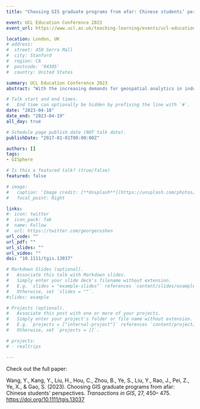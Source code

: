 ```yaml
---
title: "Choosing GIS graduate programs from afar: Chinese students’ perspectives"

event: UCL Education Conference 2023
event_url: https://www.ucl.ac.uk/teaching-learning/events/ucl-education-conference

location: London, UK
# address:
#  street: 450 Serra Mall
#  city: Stanford
#  region: CA
#  postcode: '94305'
#  country: United States

summary: UCL Education Conference 2023
abstract: "With the increasing demands for geospatial analytics in industry and academia, the need for Geographic Information Systems/Science (GIS) education is on the rise. A growing number of departments in geography have launched or expanded their GIS graduate programs. At least nine GIS-related graduate programmes have been launched in three UCL institutions, i.e., CASA, CEGE and Geography, with different emphases. However, the factors influencing students choosing GIS programs have not been examined yet. In this study, we looked at Chinese students applying for overseas GIS programs and examined factors influencing their decision-making. We distributed the survey in GISphere, one of the largest GIS international student communities, and 84 valid questionnaires were returned. We analysed the spatial and demographic patterns of Chinese students applying for overseas GIS programs. We identify five main factors that affect their choices of GIS programs: (1) education quality and awareness, (2) physical, social, and political environments, (3) improved employment prospects, (4) personal recommendations, and (5) application process. Our study supports future students' decision-making from a wide perspective, including consideration of future employment, and offers implications for the development of GIS graduate programs – it suggests that programs in UCL may emphasize advantages (e.g., high education quality, top ranking, and central-London location) to attract Chinese students. Despite this is only for GIS students but may also offer insights into other programs."

# Talk start and end times.
#   End time can optionally be hidden by prefixing the line with `#`.
date: "2023-04-18"
date_end: "2023-04-19"
all_day: true

# Schedule page publish date (NOT talk date).
publishDate: "2017-01-01T00:00:00Z"

authors: []
tags:
- GISphere

# Is this a featured talk? (true/false)
featured: false

# image:
#   caption: 'Image credit: [**Unsplash**](https://unsplash.com/photos/bzdhc5b3Bxs)'
#   focal_point: Right

links:
#- icon: twitter
#  icon_pack: fab
#  name: Follow
#  url: https://twitter.com/georgecushen
url_code: ""
url_pdf: ""
url_slides: ""
url_video: ""
doi: "10.1111/tgis.13037"

# Markdown Slides (optional).
#   Associate this talk with Markdown slides.
#   Simply enter your slide deck's filename without extension.
#   E.g. `slides = "example-slides"` references `content/slides/example-slides.md`.
#   Otherwise, set `slides = ""`.
#slides: example

# Projects (optional).
#   Associate this post with one or more of your projects.
#   Simply enter your project's folder or file name without extension.
#   E.g. `projects = ["internal-project"]` references `content/project/deep-learning/index.md`.
#   Otherwise, set `projects = []`.

# projects:
# - realtrips

---
```




Check out the full paper:

Wang, Y., Kang, Y., Liu, H., Hou, C., Zhou, B., Ye, S., Liu, Y., Rao, J., Pei, Z., Ye, X., & Gao, S. (2023). Choosing GIS graduate programs from afar: Chinese students' perspectives. *Transactions in GIS*, 27, 450– 475. https://doi.org/10.1111/tgis.13037
